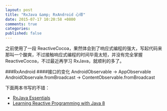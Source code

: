 ```yaml
---
layout: post
title: "RxJava &amp; RxAndroid 心得"
date: 2015-07-17 10:20:58 +0800
comments: true
categories: 
published: false
---
```

之前使用了一段 ReactiveCocoa，果然体会到了响应式编程的强大，写起代码来那叫一个酸爽，不过接触响应式编程的时间毕竟太短，并没有完全掌握 ReactiveCocoa，不过最近再学习 RxJava，就顺利的多了。


###RxAndroid
####接口的变化
AndroidObservable -> AppObservable
AndroidObservale.fromBroadcast -> 
ContentObservable.fromBroadcast 


下面两本书写的不错：

- [RxJava Essentials]()
- [Learning Reactive Programming with Java 8]()